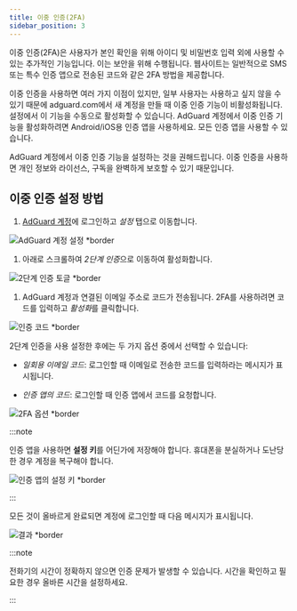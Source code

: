 ```yaml
---
title: 이중 인증(2FA)
sidebar_position: 3
---
```


이중 인증(2FA)은 사용자가 본인 확인을 위해 아이디 및 비밀번호 입력 외에 사용할 수 있는 추가적인 기능입니다. 이는 보안을 위해 수행됩니다. 웹사이트는 일반적으로 SMS 또는 특수 인증 앱으로 전송된 코드와 같은 2FA 방법을 제공합니다.

이중 인증을 사용하면 여러 가지 이점이 있지만, 일부 사용자는 사용하고 싶지 않을 수 있기 때문에 adguard.com에서 새 계정을 만들 때 이중 인증 기능이 비활성화됩니다. 설정에서 이 기능을 수동으로 활성화할 수 있습니다. AdGuard 계정에서 이중 인증 기능을 활성화하려면 Android/iOS용 인증 앱을 사용하세요. 모든 인증 앱을 사용할 수 있습니다.

AdGuard 계정에서 이중 인증 기능을 설정하는 것을 권해드립니다. 이중 인증을 사용하면 개인 정보와 라이선스, 구독을 완벽하게 보호할 수 있기 때문입니다.

## 이중 인증 설정 방법

1. [AdGuard 계정](https://auth.adguardaccount.com/login.html)에 로그인하고 *설정* 탭으로 이동합니다.

 ![AdGuard 계정 설정 *border](https://cdn.adtidy.org/content/kb/ad_blocker/general/2fa_1.png)

1. 아래로 스크롤하여 *2단계 인증*으로 이동하여 활성화합니다.

 ![2단계 인증 토글 *border](https://cdn.adtidy.org/content/kb/ad_blocker/general/2fa_2.png)

1. AdGuard 계정과 연결된 이메일 주소로 코드가 전송됩니다. 2FA를 사용하려면 코드를 입력하고 *활성화*를 클릭합니다.

 ![인증 코드 *border](https://cdn.adtidy.org/content/kb/ad_blocker/general/2fa_3.png?)

2단계 인증을 사용 설정한 후에는 두 가지 옵션 중에서 선택할 수 있습니다:

- *일회용 이메일 코드*: 로그인할 때 이메일로 전송한 코드를 입력하라는 메시지가 표시됩니다.

- *인증 앱의 코드*: 로그인할 때 인증 앱에서 코드를 요청합니다.

![2FA 옵션 *border](https://cdn.adtidy.org/content/kb/ad_blocker/general/2fa_4.png)

:::note

인증 앱을 사용하면 **설정 키**를 어딘가에 저장해야 합니다. 휴대폰을 분실하거나 도난당한 경우 계정을 복구해야 합니다.

![인증 앱의 설정 키 *border](https://cdn.adtidy.org/content/kb/ad_blocker/general/setup_key.png)

:::

모든 것이 올바르게 완료되면 계정에 로그인할 때 다음 메시지가 표시됩니다.

![결과 *border](https://cdn.adtidy.org/content/kb/ad_blocker/general/2fa_5.png)

:::note

전화기의 시간이 정확하지 않으면 인증 문제가 발생할 수 있습니다. 시간을 확인하고 필요한 경우 올바른 시간을 설정하세요.

:::
